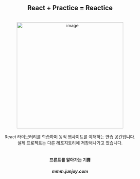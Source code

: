 <div align=center> <h2> React + Practice = Reactice </h2></div>

<br>

<div align = center><img width="350" alt="image" src="https://user-images.githubusercontent.com/121990539/216486944-44401a29-5aec-450b-b3e1-2afb4842cbc8.jpg">
 </div>



<br>

<div align = center> React 라이브러리를 학습하며 동적 웹사이트를 이해하는 연습 공간입니다.</div>
<div align = center>  실제 프로젝트는 다른 레포지토리에 저장해나가고 있습니다.</div>
<br>


<div align = center> <h4> 프론트를 알아가는 기쁨  </h4> </div>
<div align = center> <h5> mmm.junjoy.com  </h5>  </div>
